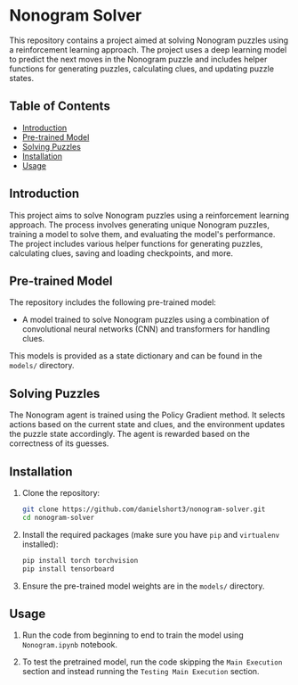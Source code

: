# Nonogram Solver

This repository contains a project aimed at solving Nonogram puzzles using a reinforcement learning approach. The project uses a deep learning model to predict the next moves in the Nonogram puzzle and includes helper functions for generating puzzles, calculating clues, and updating puzzle states.

## Table of Contents

- [Introduction](#introduction)
- [Pre-trained Model](#pre-trained-model)
- [Solving Puzzles](#solving-puzzles)
- [Installation](#installation)
- [Usage](#usage)

## Introduction

This project aims to solve Nonogram puzzles using a reinforcement learning approach. The process involves generating unique Nonogram puzzles, training a model to solve them, and evaluating the model's performance. The project includes various helper functions for generating puzzles, calculating clues, saving and loading checkpoints, and more.

## Pre-trained Model

The repository includes the following pre-trained model:
- A model trained to solve Nonogram puzzles using a combination of convolutional neural networks (CNN) and transformers for handling clues.

This models is provided as a state dictionary and can be found in the `models/` directory.

## Solving Puzzles

The Nonogram agent is trained using the Policy Gradient method. It selects actions based on the current state and clues, and the environment updates the puzzle state accordingly. The agent is rewarded based on the correctness of its guesses.

## Installation

1. Clone the repository:
    ```bash
    git clone https://github.com/danielshort3/nonogram-solver.git
    cd nonogram-solver
    ```

2. Install the required packages (make sure you have `pip` and `virtualenv` installed):
    ```bash
    pip install torch torchvision
    pip install tensorboard
    ```

3. Ensure the pre-trained model weights are in the `models/` directory.

## Usage

1. Run the code from beginning to end to train the model using `Nonogram.ipynb` notebook.

2. To test the pretrained model, run the code skipping the `Main Execution` section and instead running the `Testing Main Execution` section.

